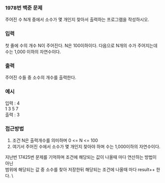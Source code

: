 ### 1978번 백준 문제
주어진 수 N개 중에서 소수가 몇 개인지 찾아서 출력하는 프로그램을 작성하시오.

### 입력
첫 줄에 수의 개수 N이 주어진다. N은 100이하이다. 다음으로 N개의 수가 주어지는데 수는 1,000 이하의 자연수이다.

### 출력
주어진 수들 중 소수의 개수를 출력한다.


### 예시
입력 : 4<br> 1 3 5 7 <br>
출력 : 3

### 접근방법
1. 조건 N은 출력개수를 의미하며 0 <= N <= 100
2. 여기서 주어진 수에서 소수가 몇 개인지 찾아야 하며 수는 1,000이하의 자연수이다.

지난번 17425번 문제를 기억하며 조건에 해당되는 값이 나올때 마다 연산하는 방법이 아닌
<br> 범위에 해당되는 값 중 소수를 찾아 저장한뒤 해당되는 조건에 나올때 마다 result++ 한다.
\

